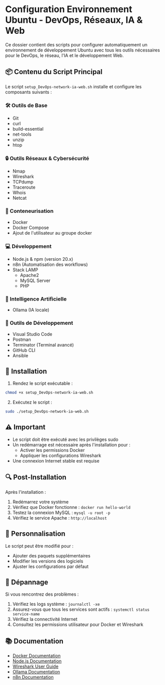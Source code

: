 # Configuration Environnement Ubuntu - DevOps, Réseaux, IA & Web

Ce dossier contient des scripts pour configurer automatiquement un environnement de développement Ubuntu avec tous les outils nécessaires pour le DevOps, le réseau, l'IA et le développement Web.

## 📦 Contenu du Script Principal

Le script `setup_DevOps-network-ia-web.sh` installe et configure les composants suivants :

### 🛠 Outils de Base
- Git
- curl
- build-essential
- net-tools
- unzip
- htop

### 🔒 Outils Réseaux & Cybersécurité
- Nmap
- Wireshark
- TCPdump
- Traceroute
- Whois
- Netcat

### 🐋 Conteneurisation
- Docker
- Docker Compose
- Ajout de l'utilisateur au groupe docker

### 💻 Développement
- Node.js & npm (version 20.x)
- n8n (Automatisation des workflows)
- Stack LAMP
  - Apache2
  - MySQL Server
  - PHP

### 🤖 Intelligence Artificielle
- Ollama (IA locale)

### 🔧 Outils de Développement
- Visual Studio Code
- Postman
- Terminator (Terminal avancé)
- GitHub CLI
- Ansible

## 🚀 Installation

1. Rendez le script exécutable :
```bash
chmod +x setup_DevOps-network-ia-web.sh
```

2. Exécutez le script :
```bash
sudo ./setup_DevOps-network-ia-web.sh
```

## ⚠️ Important

- Le script doit être exécuté avec les privilèges sudo
- Un redémarrage est nécessaire après l'installation pour :
  - Activer les permissions Docker
  - Appliquer les configurations Wireshark
- Une connexion Internet stable est requise

## 🔍 Post-Installation

Après l'installation :

1. Redémarrez votre système
2. Vérifiez que Docker fonctionne : `docker run hello-world`
3. Testez la connexion MySQL : `mysql -u root -p`
4. Vérifiez le service Apache : `http://localhost`

## 📝 Personnalisation

Le script peut être modifié pour :
- Ajouter des paquets supplémentaires
- Modifier les versions des logiciels
- Ajuster les configurations par défaut

## 🐛 Dépannage

Si vous rencontrez des problèmes :

1. Vérifiez les logs système : `journalctl -xe`
2. Assurez-vous que tous les services sont actifs : `systemctl status service-name`
3. Vérifiez la connectivité Internet
4. Consultez les permissions utilisateur pour Docker et Wireshark

## 📚 Documentation

- [Docker Documentation](https://docs.docker.com/)
- [Node.js Documentation](https://nodejs.org/docs/)
- [Wireshark User Guide](https://www.wireshark.org/docs/)
- [Ollama Documentation](https://ollama.ai/docs)
- [n8n Documentation](https://docs.n8n.io/)